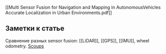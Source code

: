 [[Multi Sensor Fusion for Navigation and Mapping in AutonomousVehicles Accurate Localization in Urban Environments.pdf]]

## Заметки к статье
Сравнение разных sensor fusion: [[LiDAR]], [[GPS]], [[IMU]], wheel odometry. 
[Scoups](https://www.scopus.com/record/display.uri?eid=2-s2.0-85089310699&origin=resultslist&sort=cp-f&src=s&nlo=&nlr=&nls=&sid=3ba430297d7dbd39a0dd705020cff2e2&sot=a&sdt=a&cluster=scosubjabbr%2c%22ENGI%22%2ct%2c%22COMP%22%2ct%2bscopubyr%2c%222021%22%2ct%2c%222020%22%2ct%2c%222019%22%2ct%2c%222018%22%2ct%2c%222017%22%2ct%2c%222016%22%2ct&sl=40&s=TITLE-ABS-KEY%28autonomous+delivery+robot%29&relpos=115&citeCnt=0&searchTerm=)
